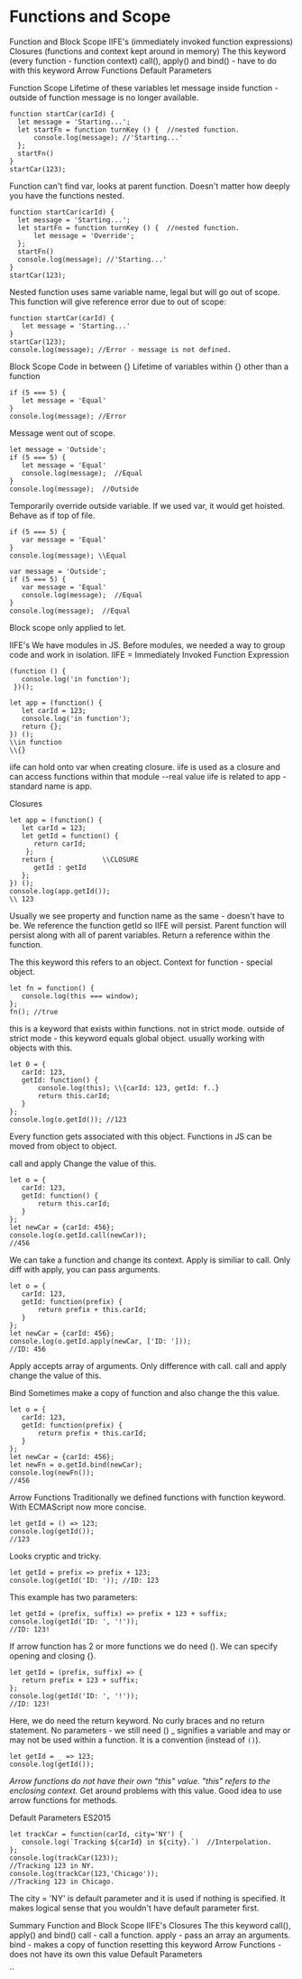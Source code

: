 # Functions and Scope
Function and Block Scope
IIFE's (immediately invoked function expressions)
Closures (functions and context kept around in memory)
The this keyword (every function - function context)
call(), apply() and bind() - have to do with this keyword
Arrow Functions
Default Parameters 

Function Scope
Lifetime of these variables
let message inside function - outside of function message is no longer available. 
```
function startCar(carId) {
  let message = 'Starting...';
  let startFn = function turnKey () {  //nested function.
      console.log(message); //'Starting...'
  };
  startFn()
}
startCar(123);
```
Function can't find var, looks at parent function. Doesn't matter how deeply you have the functions nested. 
```
function startCar(carId) {
  let message = 'Starting...';
  let startFn = function turnKey () {  //nested function.
      let message = 'Override';
  };
  startFn()
  console.log(message); //'Starting...'
}
startCar(123);
```
Nested function uses same variable name, legal but will go out of scope. 
This function will give reference error due to out of scope:
```
function startCar(carId) {
   let message = 'Starting...'
}
startCar(123);
console.log(message); //Error - message is not defined. 
```

Block Scope 
Code in between {} 
Lifetime of variables within {} other than a function
```
if (5 === 5) {
   let message = 'Equal'
}
console.log(message); //Error
```
Message went out of scope.
```
let message = 'Outside';
if (5 === 5) {
   let message = 'Equal'
   console.log(message);  //Equal
}
console.log(message);  //Outside 
```
Temporarily override outside variable. 
If we used var, it would get hoisted. Behave as if top of file.
```
if (5 === 5) {
   var message = 'Equal'
}
console.log(message); \\Equal
```
```
var message = 'Outside';
if (5 === 5) {
   var message = 'Equal'
   console.log(message);  //Equal
}
console.log(message);  //Equal
```
Block scope only applied to let. 

IIFE's 
We have modules in JS. Before modules, we needed a way to group code and work in isolation. 
IIFE = Immediately Invoked Function Expression
```
(function () {
   console.log('in function');
 })();
```
```
let app = (function() {
   let carId = 123;
   console.log('in function');
   return {};
}) ();
\\in function
\\{}
```
iife can hold onto var when creating closure.
iife is used as a closure and can access functions within that module --real value
iife is related to app - standard name is app.

Closures
```
let app = (function() {
   let carId = 123;
   let getId = function() {
      return carId;
    };
   return {            \\CLOSURE
      getId : getId    
   };
}) ();
console.log(app.getId());
\\ 123
```
Usually we see property and function name as the same - doesn't have to be.
We reference the function getId so IIFE will persist. Parent function will persist along with all of parent variables. 
Return a reference within the function. 

The this keyword
this refers to an object. Context for function - special object.
```
let fn = function() {
   console.log(this === window);
};
fn(); //true
```
this is a keyword that exists within functions.
not in strict mode. outside of strict mode - this keyword equals global object. usually working with objects with this.
```
let 0 = {
   carId: 123,
   getId: function() {
       console.log(this); \\{carId: 123, getId: f..}
       return this.carId;
   }
};
console.log(o.getId()); //123
```
Every function gets associated with this object. 
Functions in JS can be moved from object to object. 

call and apply
Change the value of this.
```
let o = {
   carId: 123,
   getId: function() {
       return this.carId;
   }
};
let newCar = {carId: 456};
console.log(o.getId.call(newCar)); 
//456
```
We can take a function and change its context. 
Apply is similiar to call. Only diff with apply, you can pass arguments.
```
let o = {
   carId: 123,
   getId: function(prefix) {
       return prefix + this.carId;
   }
};
let newCar = {carId: 456};
console.log(o.getId.apply(newCar, ['ID: '])); 
//ID: 456
```
Apply accepts array of arguments. Only difference with call.
call and apply change the value of this. 

Bind
Sometimes make a copy of function and also change the this value. 
```
let o = {
   carId: 123,
   getId: function(prefix) {
       return prefix + this.carId;
   }
};
let newCar = {carId: 456};
let newFn = o.getId.bind(newCar);
console.log(newFn()); 
//456
```

Arrow Functions
Traditionally we defined functions with function keyword. With ECMAScript now more concise.
```
let getId = () => 123; 
console.log(getId()); 
//123 
```
Looks cryptic and tricky. 
```
let getId = prefix => prefix + 123;
console.log(getId('ID: ')); //ID: 123
```
This example has two parameters:
```
let getId = (prefix, suffix) => prefix + 123 + suffix;
console.log(getId('ID: ', '!')); 
//ID: 123!
```
If arrow function has 2 or more functions we do need ().
We can specify opening and closing {}.
```
let getId = (prefix, suffix) => {
   return prefix + 123 + suffix;
};
console.log(getId('ID: ', '!')); 
//ID: 123!
```
Here, we do need the return keyword.
No curly braces and no return statement. 
No parameters - we still need ()
_ signifies a variable and may or may not be used within a function. It is a convention (instead of `()`). 
```
let getId = _ => 123;
console.log(getId());
```
*Arrow functions do not have their own "this" value. "this" refers to the enclosing context.*
Get around problems with this value. 
Good idea to use arrow functions for methods. 

Default Parameters
ES2015
```
let trackCar = function(carId, city='NY') {
   console.log(`Tracking ${carId} in ${city}.`)  //Interpolation. 
};
console.log(trackCar(123));
//Tracking 123 in NY.
console.log(trackCar(123,'Chicago'));
//Tracking 123 in Chicago.
```
The city = 'NY' is default parameter and it is used if nothing is specified.
It makes logical sense that you wouldn't have default parameter first.

Summary
Function and Block Scope 
IIFE's
Closures
The this keyword
call(), apply() and bind() 
call - call a function. apply - pass an array an arguments. bind - makes a copy of function resetting this keyword
Arrow Functions - does not have its own this value
Default Parameters


``